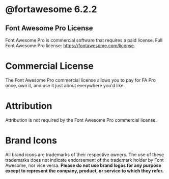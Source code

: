 # @fortawesome 6.2.2


Font Awesome Pro License
------------------------

Font Awesome Pro is commercial software that requires a paid license. Full
Font Awesome Pro license: https://fontawesome.com/license.

# Commercial License
The Font Awesome Pro commercial license allows you to pay for FA Pro once, own
it, and use it just about everywhere you'd like.

# Attribution
Attribution is not required by the Font Awesome Pro commercial license.

# Brand Icons
All brand icons are trademarks of their respective owners. The use of these
trademarks does not indicate endorsement of the trademark holder by Font
Awesome, nor vice versa. **Please do not use brand logos for any purpose except
to represent the company, product, or service to which they refer.**
